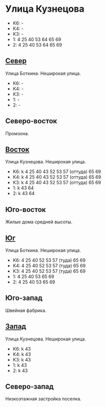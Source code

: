 # Улица Кузнецова

* K6:   -
* K4:   -
* K3:   -
* 1:    4   25  40  53  64  65  69
* 2:    4   25  40  53  64  65  69

## [Север](./10410080.md)

Улица Боткина.
Неширокая улица.

* K6:   -
* K4:   -
* K3:   -
* 1:    -
* 2:    -

## Северо-восток

Промзона.

## [Восток](./10420085.md)

Улица Кузнецова.
Неширокая улица.

* K6:   k
        4   25  40  43  52  53  57 (оттуда) 65  69
* K4:   k
        4   25  40  43  52  53  57 (оттуда) 65  69
* K3:   k
        4   25  40  43  52  53  57 (оттуда) 65  69
* 1:    k
        43  64
* 2:    k
        43  64

## Юго-восток

Жилые дома средней высоты.

## [Юг](./10410090.md)

Улица Боткина.
Неширокая улица.

* K6:   4   25  40  52  53  57 (туда)   65  69
* K4:   4   25  40  52  53  57 (туда)   65  69
* K3:   4   25  40  52  53  57 (туда)   65  69
* 1:    4   25  40  53  65  69
* 2:    4   25  40  53  65  69

## Юго-запад

Швейная фабрика.

## [Запад](./10400085.md)

Улица Кузнецова.
Неширокая улица.

* K6:   k
        43
* K4:   k
        43
* K3:   k
        43
* 1:    k
        43
* 2:    k
        43

## Северо-запад

Низкоэтажная застройка поселка.
